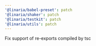 ```yaml
---
'@linaria/babel-preset': patch
'@linaria/shaker': patch
'@linaria/testkit': patch
'@linaria/utils': patch
---
```


Fix support of re-exports compiled by tsc
